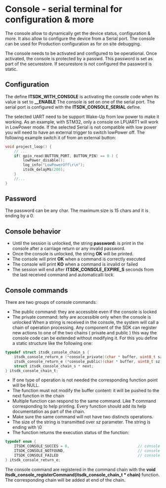 # Console - serial terminal for configuration & more

The console allow to dynamically get the device status, configuration & more. It also allow to configure the device from a Serial port. The console can be used for Production configuration as for on site debugging.

The console needs to be activated and configured to be operational. Once activated, the console is protected by a passwd. This password is set as part of the securestore. If securestore is not configured the password is static.

## Configuration
The define **ITSDK_WITH_CONSOLE** is activating the console code when its value is set to **__ENABLE**
The console is set on one of the serial port. The serial port is configured with the **ITSDK_CONSOLE_SERIAL** define. 

The selected UART need to be support Wake-Up from low power to make it working. As an example, with STM32, only a console on LPUART1 will work in LowPower mode. If the selected Serial is not compatible with low power you will need to have an external trigger to switch lowPower off.
The following example switch it of from an external button:

```C
void project_loop() {
	// ...
	if( gpio_read(BUTTON_PORT, BUTTON_PIN) == 0 ) {
		lowPower_disable();
		log_info("LowPowerOff\r\n");
		itsdk_delayMs(200);
	}
	//...
}
```

## Password
The password can be any char. The maximum size is 15 chars and it is ending by a 0.


## Console behavior
- Until the session is unlocked, the string __password:__ is print in the console after a carriage return or any invalid password.
- Once the console is unlocked, the string __OK__ will be printed.
- The console will print __OK__ when a command is correctly executed
- The console will print __KO__ when a command is invalid or failed
- The session will end after **ITSDK_CONSOLE_EXPIRE_S** seconds from the last received command and automaticalli lock. 

## Console commands
There are two groups of console commands:
* The public command: they are accessible even if the console is locked
* The private command: tehy are accessible only when the console is unlocked
When a string is received in the console, the system will call a chain of operation processing. Any component of the SDK can register new actions to one of the two chains ( private and public ) this way the console code can be extended without modifying it. For this you define a static structure like the following one:

```C
typedef struct itsdk_console_chain_s {
	itsdk_console_return_e (*console_private)(char * buffer, uint8_t sz);	// function to proceed operations when console is unlocked
	itsdk_console_return_e (*console_public)(char * buffer, uint8_t sz);	// function to proceed operation whatever
	struct itsdk_console_chain_s * next;									// next in chain
} itsdk_console_chain_t;
```

- If one type of operation is not needed the corresponding function point will be NULL.
- The function must not modify the buffer content: it will be pushed to the next function in the chain
- Multiple function can respond to the same command. Like **?** command corresponding to help printing. Every function should add its help documentation as part of the chain. 
- Make sure the same command will not have two distincts operations.
- The size of the string is transmitted over _sz_ parameter. The string is ending with \0
- The function returns the execution status of the function:

```C
typedef enum {
	ITSDK_CONSOLE_SUCCES = 0,								// console command proceed with success
	ITSDK_CONSOLE_NOTFOUND,									// console command corresponding to no operation
	ITSDK_CONSOLE_FAILED									// console command corresponding to an operation but failed
} itsdk_console_return_e;
```

The console command are registered in the command chain with the **void itsdk_console_registerCommand(itsdk_console_chain_t * chain)** function. The corresponding chain will be added at end of the chain.



